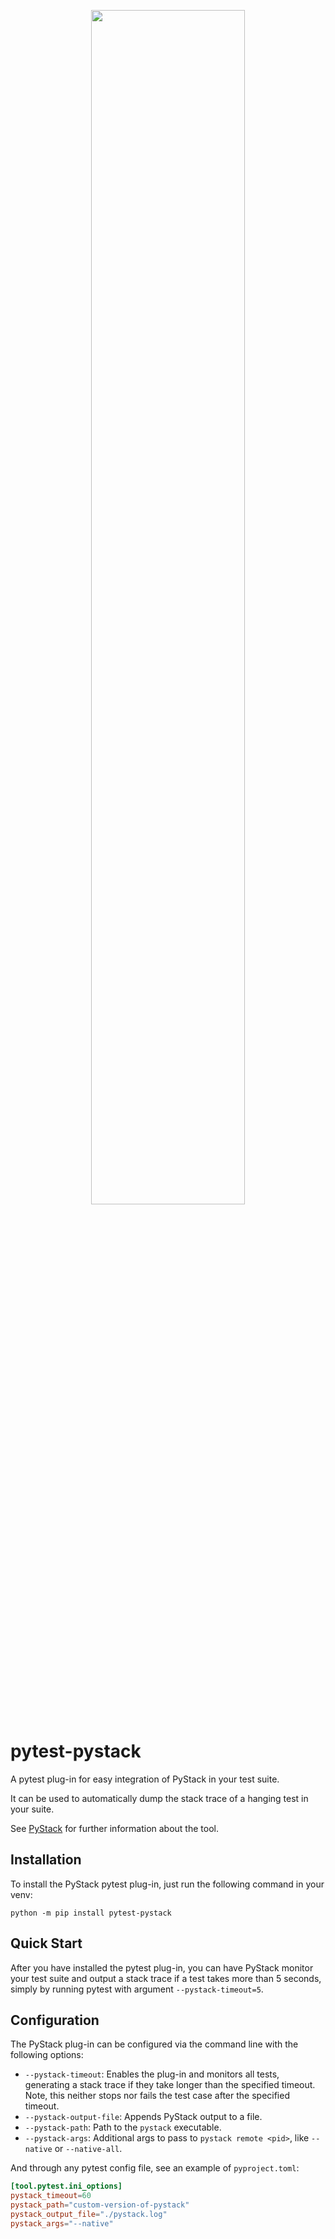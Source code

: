 <p align="center">
<img src="https://user-images.githubusercontent.com/11718525/226942590-de015c9a-4d5b-4960-9c42-8c1eac0845c1.png" width="70%">
</p>

# pytest-pystack

A pytest plug-in for easy integration of PyStack in your test suite.

It can be used to automatically dump the stack trace of a hanging test in your suite.

See [PyStack](https://github.com/bloomberg/pystack) for further information about the tool.

## Installation

To install the PyStack pytest plug-in, just run the following command in your venv:

`python -m pip install pytest-pystack`

## Quick Start

After you have installed the pytest plug-in, you can have PyStack monitor your test suite and output a stack trace if a test takes more than 5
seconds, simply by running pytest with argument `--pystack-timeout=5`.

## Configuration

The PyStack plug-in can be configured via the command line with the following options:

-   `--pystack-timeout`: Enables the plug-in and monitors all tests,
    generating a stack trace if they take longer than the specified
    timeout. Note, this neither stops nor fails the test case after the specified timeout.
-   `--pystack-output-file`: Appends PyStack output to a file.
-   `--pystack-path`: Path to the `pystack` executable.
-   `--pystack-args`: Additional args to pass to `pystack remote <pid>`,
    like `--native` or `--native-all`.

And through any pytest config file, see an example of `pyproject.toml`:

```toml
[tool.pytest.ini_options]
pystack_timeout=60
pystack_path="custom-version-of-pystack"
pystack_output_file="./pystack.log"
pystack_args="--native"
```
